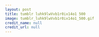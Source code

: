 ```yaml
---
layout: post
title: tumblr luhk9lwVvb1r0ix14o1 500
image: tumblr_luhk9lwVvb1r0ix14o1_500.gif
credit_name: null 
credit_url: null
---
```


